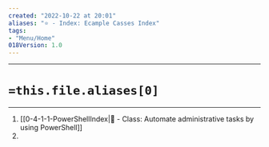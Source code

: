 ```yaml
---
created: "2022-10-22 at 20:01"
aliases: "⭐ - Index: Ecample Casses Index"
tags:
- "Menu/Home"
018Version: 1.0
---
```

---
# `=this.file.aliases[0]`
---
1. [[0-4-1-1-PowerShellIndex|🏫 - Class: Automate administrative tasks by using PowerShell]]
2. 

